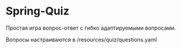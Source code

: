 # Spring-Quiz

Простая игра вопрос-ответ с гибко адаптируемыми вопросами.

Вопросы настраиваются в /resources/quiz/questions.yaml
